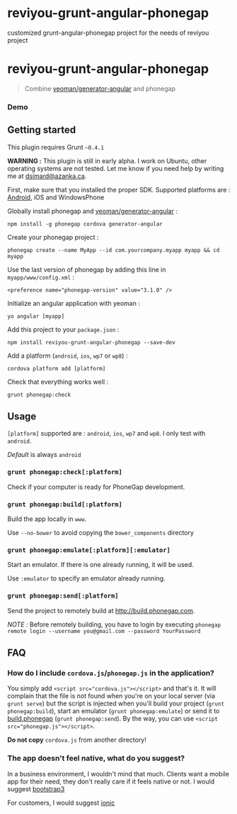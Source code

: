 reviyou-grunt-angular-phonegap
==============================

customized grunt-angular-phonegap project for the needs of reviyou project

# reviyou-grunt-angular-phonegap 

> Combine [yeoman/generator-angular][generator-angular] and phonegap

### Demo


## Getting started

This plugin requires Grunt `~0.4.1`

__WARNING :__ This plugin is still in early alpha. I work on Ubuntu, other operating systems are not tested. Let me know if you need help
by writing me at <dsimard@azanka.ca>.

First, make sure that you installed the proper SDK. Supported platforms are : [Android](https://developer.android.com/sdk/index.html), iOS and WindowsPhone


Globally install phonegap and [yeoman/generator-angular][generator-angular] :

    npm install -g phonegap cordova generator-angular

Create your phonegap project :
    
    phonegap create --name MyApp --id com.yourcompany.myapp myapp && cd myapp
    

Use the last version of phonegap by adding this line in `myapp/www/config.xml` :

    <preference name="phonegap-version" value="3.1.0" />

Initialize an angular application with yeoman :

    yo angular [myapp]
    
Add this project to your `package.json` :
    
    npm install reviyou-grunt-angular-phonegap --save-dev

Add a platform (`android`, `ios`, `wp7` or `wp8`) :

    cordova platform add [platform]

Check that everything works well :

    grunt phonegap:check

## Usage

`[platform]` supported are : `android`, `ios`, `wp7` and `wp8`. I only test with `android`.

_Default_ is always `android`

### `grunt phonegap:check[:platform]`

Check if your computer is ready for PhoneGap development. 

### `grunt phonegap:build[:platform]`

Build the app locally in `www`.

Use `--no-bower` to avoid copying the `bower_components` directory

### `grunt phonegap:emulate[:platform][:emulator]`

Start an emulator. If there is one already running, it will be used.

Use `:emulator` to specify an emulator already running.

### `grunt phonegap:send[:platform]`

Send the project to remotely build at <http://build.phonegap.com>.

_NOTE :_ Before remotely building, you have to login by executing 
`phonegap remote login --username you@gmail.com --password YourPassword`

## FAQ

### How do I include `cordova.js`/`phonegap.js` in the application?

You simply add `<script src="cordova.js"></script>` and that's it. It will complain that the file is not found when you're on your local server (via `grunt serve`) but the script is injected when you'll build your project (`grunt phonegap:build`), start an emulator (`grunt phonegap:emulate`) or send it to [build.phonegap](http://build.phonegap.com) (`grunt phonegap:send`). By the way, you can use `<script src="phonegap.js"></script>`.

__Do not copy__ `cordova.js` from another directory!

### The app doesn't feel native, what do you suggest?

In a business environment, I wouldn't mind that much. Clients want a mobile app for their need, they don't really care if it feels native or not. I would suggest [bootstrap3][]

For customers, I would suggest [ionic][]

[generator-angular]: https://github.com/yeoman/generator-angular  "Yeoman generator for AngularJS"
[bootstrap3]: http://getbootstrap.com/
[ionic]: http://ionicframework.com/
